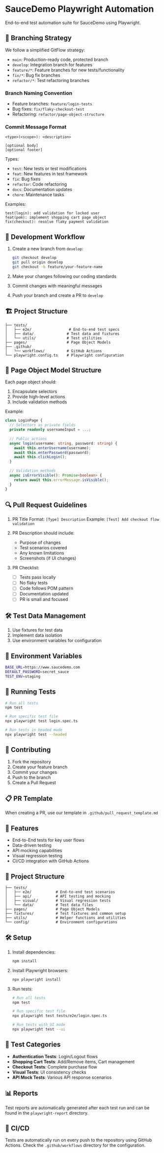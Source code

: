 # SauceDemo Playwright Automation

End-to-end test automation suite for SauceDemo using Playwright.

## 🌳 Branching Strategy

We follow a simplified GitFlow strategy:

- `main`: Production-ready code, protected branch
- `develop`: Integration branch for features
- `feature/*`: Feature branches for new tests/functionality
- `fix/*`: Bug fix branches
- `refactor/*`: Test refactoring branches

### Branch Naming Convention

- Feature branches: `feature/login-tests`
- Bug fixes: `fix/flaky-checkout-test`
- Refactoring: `refactor/page-object-structure`

### Commit Message Format

```
<type>(<scope>): <description>

[optional body]
[optional footer]
```

Types:
- `test`: New tests or test modifications
- `feat`: New features in test framework
- `fix`: Bug fixes
- `refactor`: Code refactoring
- `docs`: Documentation updates
- `chore`: Maintenance tasks

Examples:
```
test(login): add validation for locked user
feat(pom): implement shopping cart page object
fix(checkout): resolve flaky payment validation
```

## 🔄 Development Workflow

1. Create a new branch from `develop`:
   ```bash
   git checkout develop
   git pull origin develop
   git checkout -b feature/your-feature-name
   ```

2. Make your changes following our coding standards
3. Commit changes with meaningful messages
4. Push your branch and create a PR to `develop`

## 🏗️ Project Structure

```
├── tests/
│   ├── e2e/                 # End-to-end test specs
│   ├── data/               # Test data and fixtures
│   └── utils/              # Test utilities
├── pages/                  # Page Object Models
├── .github/
│   └── workflows/          # GitHub Actions
└── playwright.config.ts    # Playwright configuration
```

## 🧪 Page Object Model Structure

Each page object should:
1. Encapsulate selectors
2. Provide high-level actions
3. Include validation methods

Example:
```typescript
class LoginPage {
  // Selectors as private fields
  private readonly usernameInput = ...;
  
  // Public actions
  async login(username: string, password: string) {
    await this.enterUsername(username);
    await this.enterPassword(password);
    await this.clickLogin();
  }
  
  // Validation methods
  async isErrorVisible(): Promise<boolean> {
    return await this.errorMessage.isVisible();
  }
}
```

## 🔍 Pull Request Guidelines

1. PR Title Format: `[Type] Description`
   Example: `[Test] Add checkout flow validation`

2. PR Description should include:
   - Purpose of changes
   - Test scenarios covered
   - Any known limitations
   - Screenshots (if UI changes)

3. PR Checklist:
   - [ ] Tests pass locally
   - [ ] No flaky tests
   - [ ] Code follows POM pattern
   - [ ] Documentation updated
   - [ ] PR is small and focused

## 🛠️ Test Data Management

1. Use fixtures for test data
2. Implement data isolation
3. Use environment variables for configuration

## 📝 Environment Variables

```bash
BASE_URL=https://www.saucedemo.com
DEFAULT_PASSWORD=secret_sauce
TEST_ENV=staging
```

## 🚀 Running Tests

```bash
# Run all tests
npm test

# Run specific test file
npx playwright test login.spec.ts

# Run tests in headed mode
npx playwright test --headed
```

## 👥 Contributing

1. Fork the repository
2. Create your feature branch
3. Commit your changes
4. Push to the branch
5. Create a Pull Request

## 📋 PR Template

When creating a PR, use our template in `.github/pull_request_template.md`

## 🚀 Features

- End-to-End tests for key user flows
- Data-driven testing
- API mocking capabilities
- Visual regression testing
- CI/CD integration with GitHub Actions

## 📁 Project Structure

```
├── tests/
│   ├── e2e/           # End-to-end test scenarios
│   ├── api/           # API testing and mocking
│   ├── visual/        # Visual regression tests
│   └── data/          # Test data files
├── pages/             # Page Object Models
├── fixtures/          # Test fixtures and common setup
├── utils/             # Helper functions and utilities
└── config/            # Environment configurations
```

## 🛠️ Setup

1. Install dependencies:
   ```bash
   npm install
   ```

2. Install Playwright browsers:
   ```bash
   npx playwright install
   ```

3. Run tests:
   ```bash
   # Run all tests
   npm test

   # Run specific test file
   npx playwright test tests/e2e/login.spec.ts

   # Run tests with UI mode
   npx playwright test --ui
   ```

## 🧪 Test Categories

- **Authentication Tests**: Login/Logout flows
- **Shopping Cart Tests**: Add/Remove items, Cart management
- **Checkout Tests**: Complete purchase flow
- **Visual Tests**: UI consistency checks
- **API Mock Tests**: Various API response scenarios

## 📊 Reports

Test reports are automatically generated after each test run and can be found in the `playwright-report` directory.

## 🔄 CI/CD

Tests are automatically run on every push to the repository using GitHub Actions. Check the `.github/workflows` directory for the configuration.
